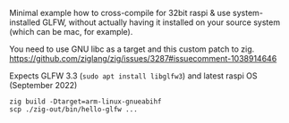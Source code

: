 Minimal example how to cross-compile for 32bit raspi & use system-installed GLFW,
without actually having it installed on your source system (which can be mac, for example).

You need to use GNU libc as a target and this custom patch to zig.
https://github.com/ziglang/zig/issues/3287#issuecomment-1038914646

Expects GLFW 3.3 (`sudo apt install libglfw3`) and latest raspi OS (September 2022)

```
zig build -Dtarget=arm-linux-gnueabihf
scp ./zig-out/bin/hello-glfw ...
```
